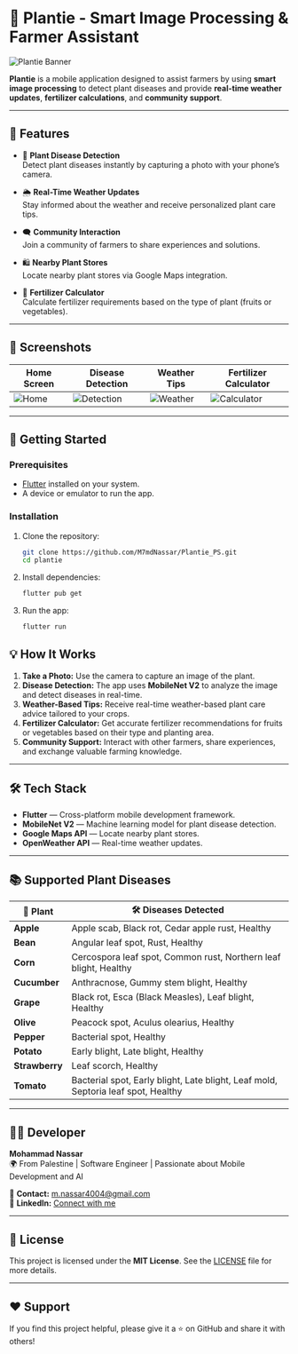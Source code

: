 # 🌱 Plantie - Smart Image Processing & Farmer Assistant

![Plantie Banner](https://via.placeholder.com/800x300?text=Plantie+-+Smart+Farming+Assistant)

**Plantie** is a mobile application designed to assist farmers by using **smart image processing** to detect plant diseases and provide **real-time weather updates**, **fertilizer calculations**, and **community support**.

---

## 🎯 Features
- 📸 **Plant Disease Detection**  
  Detect plant diseases instantly by capturing a photo with your phone’s camera.

- 🌦️ **Real-Time Weather Updates**  
  Stay informed about the weather and receive personalized plant care tips.

- 🗨️ **Community Interaction**  
  Join a community of farmers to share experiences and solutions.

- 🛍️ **Nearby Plant Stores**  
  Locate nearby plant stores via Google Maps integration.

- 🌿 **Fertilizer Calculator**  
  Calculate fertilizer requirements based on the type of plant (fruits or vegetables).

---

## 📱 Screenshots

| Home Screen | Disease Detection | Weather Tips | Fertilizer Calculator |
| ----------- | ----------------- | ------------ | --------------------- |
| ![Home](https://via.placeholder.com/200x400) | ![Detection](https://via.placeholder.com/200x400) | ![Weather](https://via.placeholder.com/200x400) | ![Calculator](https://via.placeholder.com/200x400) |

---

## 🚀 Getting Started

### Prerequisites
- [Flutter](https://flutter.dev/docs/get-started/install) installed on your system.
- A device or emulator to run the app.

### Installation
1. Clone the repository:
   ```bash
   git clone https://github.com/M7mdNassar/Plantie_PS.git
   cd plantie
2. Install dependencies:
   ```bash
   flutter pub get
3. Run the app:
   ```bash
   flutter run


## 💡 How It Works

1. **Take a Photo:** Use the camera to capture an image of the plant.
2. **Disease Detection:** The app uses **MobileNet V2** to analyze the image and detect diseases in real-time.
3. **Weather-Based Tips:** Receive real-time weather-based plant care advice tailored to your crops.
4. **Fertilizer Calculator:** Get accurate fertilizer recommendations for fruits or vegetables based on their type and planting area.
5. **Community Support:** Interact with other farmers, share experiences, and exchange valuable farming knowledge.

---

## 🛠️ Tech Stack

- **Flutter** — Cross-platform mobile development framework.
- **MobileNet V2** — Machine learning model for plant disease detection.
- **Google Maps API** — Locate nearby plant stores.
- **OpenWeather API** — Real-time weather updates.

---

## 📚 Supported Plant Diseases

| 🌱 Plant   | 🛠️ Diseases Detected                                           |
|------------|---------------------------------------------------------------|
| **Apple**  | Apple scab, Black rot, Cedar apple rust, Healthy               |
| **Bean**   | Angular leaf spot, Rust, Healthy                               |
| **Corn**   | Cercospora leaf spot, Common rust, Northern leaf blight, Healthy |
| **Cucumber** | Anthracnose, Gummy stem blight, Healthy                     |
| **Grape**  | Black rot, Esca (Black Measles), Leaf blight, Healthy         |
| **Olive**  | Peacock spot, Aculus olearius, Healthy                        |
| **Pepper** | Bacterial spot, Healthy                                       |
| **Potato** | Early blight, Late blight, Healthy                            |
| **Strawberry** | Leaf scorch, Healthy                                      |
| **Tomato** | Bacterial spot, Early blight, Late blight, Leaf mold, Septoria leaf spot, Healthy |

---

## 👨‍💻 Developer

**Mohammad Nassar**  
🌍 From Palestine | Software Engineer | Passionate about Mobile Development and AI

📧 **Contact:** m.nassar4004@gmail.com  
🔗 **LinkedIn:** [Connect with me](https://www.linkedin.com/in/m7mdnassar/)

---

## 📄 License

This project is licensed under the **MIT License**. See the [LICENSE](LICENSE) file for more details.

---

## ❤️ Support

If you find this project helpful, please give it a ⭐ on GitHub and share it with others!  